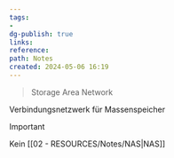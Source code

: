 ```yaml
---
tags: 
- 
dg-publish: true
links: 
reference: 
path: Notes
created: 2024-05-06 16:19
---
```

> Storage Area Network 

Verbindungsnetzwerk für Massenspeicher

>[!important] 
>Kein [[02 - RESOURCES/Notes/NAS\|NAS]]